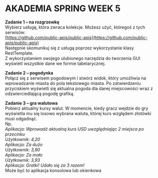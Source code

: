# AKADEMIA SPRING WEEK 5


**Zadanie 1 – na rozgrzewkę**  
Wybierz usługę, która zwraca kolekcje. Możesz użyć, któregoś z tych serwisów:  
[https://github.com/public-apis/public-apis](https://github.com/public-apis/public-apis)  
Następnie skomunikuj się z usługą poprzez wykorzystanie klasy RestTemplate.  
Z wykorzystaniem swojego ulubionego narzędzia do tworzenia GUI wyświetl wszystkie dane we formie tabelarycznej.

**Zadanie 2 – pogodynka**  
Połącz się z serwisem pogodowym i stwórz widok, który umożliwia na wprowadzanie miasta do pola tekstowego miasta. Po zatwierdzeniu przyciskiem wyświetli się aktualna pogoda dla danej miejscowości wraz z odzwierciedlającą pogodę grafiką.

**Zadanie 3 – gra walutowa**  
Pobierz aktualny kursy walut. W momencie, kiedy gracz wejdzie do gry wyświetla mu się losowo wybrana waluta, której kurs względem złotówki musi odgadnąć.  
Np.  
_Aplikacja: Wprowadź aktualną kurs USD uwzględniając 2 miejsca po przecinku_  
_Użytkownik: 4,20_  
_Aplikacja: Za dużo_  
_Użytkownik: 3,90_  
_Aplikacja: Za mało_  
_Użytkownik: 3,93_  
_Aplikacja: Gratki! Udało się za 3 razem!_  
Może być to aplikacja konsolowa lub okienkowa
